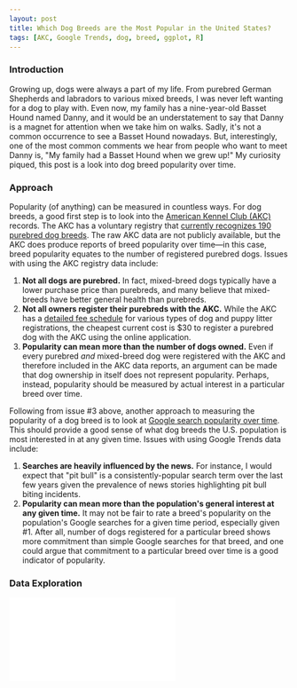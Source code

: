 ```yaml
---
layout: post
title: Which Dog Breeds are the Most Popular in the United States?
tags: [AKC, Google Trends, dog, breed, ggplot, R]
---
```


### Introduction
Growing up, dogs were always a part of my life.  From purebred German Shepherds and labradors to various mixed breeds, I was never left wanting for a dog to play with.  Even now, my family has a nine-year-old Basset Hound named Danny, and it would be an understatement to say that Danny is a magnet for attention when we take him on walks.  Sadly, it's not a common occurrence to see a Basset Hound nowadays.  But, interestingly, one of the most common comments we hear from people who want to meet Danny is, "My family had a Basset Hound when we grew up!"  My curiosity piqued, this post is a look into dog breed popularity over time.

### Approach
Popularity (of anything) can be measured in countless ways.  For dog breeds, a good first step is to look into the [American Kennel Club (AKC)](https://www.akc.org/) records.  The AKC has a voluntary registry that [currently recognizes 190 purebred dog breeds](https://www.akc.org/press-center/articles/breeds-by-year-recognized/).  The raw AKC data are not publicly available, but the AKC does produce reports of breed popularity over time—in this case, breed popularity equates to the number of registered purebred dogs.  Issues with using the AKC registry data include:
1. **Not all dogs are purebred.**  In fact, mixed-breed dogs typically have a lower purchase price than purebreds, and many believe that mixed-breeds have better general health than purebreds.
2. **Not all owners register their purebreds with the AKC.**  While the AKC has a [detailed fee schedule](https://www.akc.org/register/information/fee-schedule/) for various types of dog and puppy litter registrations, the cheapest current cost is $30 to register a purebred dog with the AKC using the online application.
3. **Popularity can mean more than the number of dogs owned.**  Even if every purebred _and_ mixed-breed dog were registered with the AKC and therefore included in the AKC data reports, an argument can be made that dog ownership in itself does not represent popularity.  Perhaps, instead, popularity should be measured by actual interest in a particular breed over time.

Following from issue #3 above, another approach to measuring the popularity of a dog breed is to look at [Google search popularity over time](https://trends.google.com/trends/?geo=US).  This should provide a good sense of what dog breeds the U.S. population is most interested in at any given time.  Issues with using Google Trends data include:
1. **Searches are heavily influenced by the news.** For instance, I would expect that "pit bull" is a consistently-popular search term over the last few years given the prevalence of news stories highlighting pit bull biting incidents.
2. **Popularity can mean more than the population's general interest at any given time.** It may not be fair to rate a breed's popularity on the population's Google searches for a given time period, especially given #1.  After all, number of dogs registered for a particular breed shows more commitment than simple Google searches for that breed, and one could argue that commitment to a particular breed over time is a good indicator of popularity.

### Data Exploration
![Top 3 dog breeds by state](/img/State_Rank.pdf)
